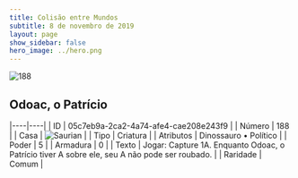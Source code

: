 ```yaml
---
title: Colisão entre Mundos
subtitle: 8 de novembro de 2019
layout: page
show_sidebar: false
hero_image: ../hero.png
---
```


![188](https://cdn.keyforgegame.com/media/card_front/pt/452_188_C77M9JCV3HC8_pt.png)

## Odoac, o Patrício

|----|----|
| ID | 05c7eb9a-2ca2-4a74-afe4-cae208e243f9 |
| Número | 188 |
| Casa | ![Saurian](https://archonarcana.com/images/thumb/9/9e/Saurian_P.png/22px-Saurian_P.png "Sauro") |
| Tipo | Criatura |
| Atributos | Dinossauro • Político |
| Poder | 5 |
| Armadura | 0 |
| Texto | Jogar: Capture 1A.  Enquanto Odoac, o Patrício tiver A sobre ele, seu A não pode ser roubado. |
| Raridade | Comum |
